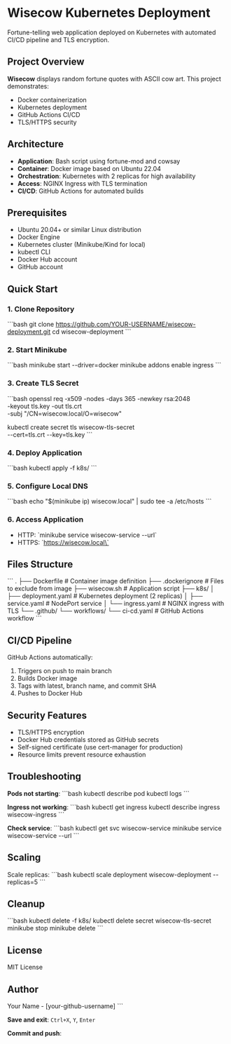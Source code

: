 
# Wisecow Kubernetes Deployment

Fortune-telling web application deployed on Kubernetes with automated CI/CD pipeline and TLS encryption.

## Project Overview

**Wisecow** displays random fortune quotes with ASCII cow art. This project demonstrates:
- Docker containerization
- Kubernetes deployment
- GitHub Actions CI/CD
- TLS/HTTPS security

## Architecture

- **Application**: Bash script using fortune-mod and cowsay
- **Container**: Docker image based on Ubuntu 22.04
- **Orchestration**: Kubernetes with 2 replicas for high availability
- **Access**: NGINX Ingress with TLS termination
- **CI/CD**: GitHub Actions for automated builds

## Prerequisites

- Ubuntu 20.04+ or similar Linux distribution
- Docker Engine
- Kubernetes cluster (Minikube/Kind for local)
- kubectl CLI
- Docker Hub account
- GitHub account

## Quick Start

### 1. Clone Repository
\`\`\`bash
git clone https://github.com/YOUR-USERNAME/wisecow-deployment.git
cd wisecow-deployment
\`\`\`

### 2. Start Minikube
\`\`\`bash
minikube start --driver=docker
minikube addons enable ingress
\`\`\`

### 3. Create TLS Secret
\`\`\`bash
openssl req -x509 -nodes -days 365 -newkey rsa:2048 \
  -keyout tls.key -out tls.crt \
  -subj "/CN=wisecow.local/O=wisecow"

kubectl create secret tls wisecow-tls-secret \
  --cert=tls.crt --key=tls.key
\`\`\`

### 4. Deploy Application
\`\`\`bash
kubectl apply -f k8s/
\`\`\`

### 5. Configure Local DNS
\`\`\`bash
echo "$(minikube ip)  wisecow.local" | sudo tee -a /etc/hosts
\`\`\`

### 6. Access Application
- HTTP: \`minikube service wisecow-service --url\`
- HTTPS: \`https://wisecow.local\`

## Files Structure

\`\`\`
.
├── Dockerfile                 # Container image definition
├── .dockerignore             # Files to exclude from image
├── wisecow.sh                # Application script
├── k8s/
│   ├── deployment.yaml       # Kubernetes deployment (2 replicas)
│   ├── service.yaml          # NodePort service
│   └── ingress.yaml          # NGINX ingress with TLS
└── .github/
    └── workflows/
        └── ci-cd.yaml        # GitHub Actions workflow
\`\`\`

## CI/CD Pipeline

GitHub Actions automatically:
1. Triggers on push to main branch
2. Builds Docker image
3. Tags with latest, branch name, and commit SHA
4. Pushes to Docker Hub

## Security Features

- TLS/HTTPS encryption
- Docker Hub credentials stored as GitHub secrets
- Self-signed certificate (use cert-manager for production)
- Resource limits prevent resource exhaustion

## Troubleshooting

**Pods not starting**:
\`\`\`bash
kubectl describe pod <pod-name>
kubectl logs <pod-name>
\`\`\`

**Ingress not working**:
\`\`\`bash
kubectl get ingress
kubectl describe ingress wisecow-ingress
\`\`\`

**Check service**:
\`\`\`bash
kubectl get svc wisecow-service
minikube service wisecow-service --url
\`\`\`

## Scaling

Scale replicas:
\`\`\`bash
kubectl scale deployment wisecow-deployment --replicas=5
\`\`\`

## Cleanup

\`\`\`bash
kubectl delete -f k8s/
kubectl delete secret wisecow-tls-secret
minikube stop
minikube delete
\`\`\`

## License

MIT License

## Author

Your Name - [your-github-username]
\`\`\`

**Save and exit**: `Ctrl+X`, `Y`, `Enter`

**Commit and push**:
